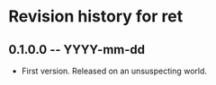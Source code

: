 # Revision history for ret

## 0.1.0.0 -- YYYY-mm-dd

* First version. Released on an unsuspecting world.
